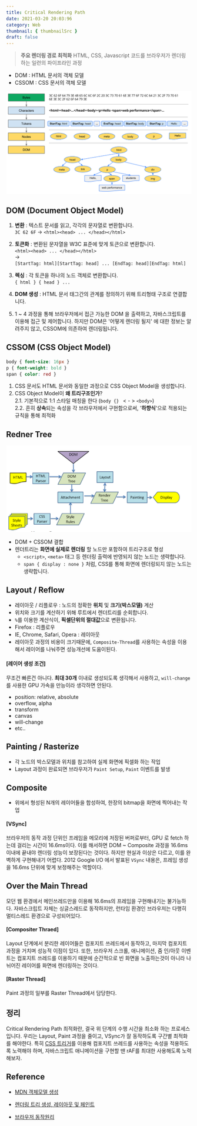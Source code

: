 ```yaml
---
title: Critical Rendering Path
date: 2021-03-20 20:03:96
category: Web
thumbnail: { thumbnailSrc }
draft: false
---
```


> **주요 렌더링 경로 최적화** 
> HTML, CSS, Javascript 코드를 브라우저가 렌더링 하는 일련의 파이프라인 과정

- DOM : HTML 문서의 객체 모델
- CSSOM : CSS 문서의 객체 모델

![](./images/crp_1.png)  

## DOM (Document Object Model)
1. **변환** : 텍스트 문서를 읽고, 각각의 문자열로 변환합니다.  
  `3C 62 6F` -> `<html><head> ... </head></html>`  
  
    
2. **토큰화** : 변환된 문자열을 W3C 표준에 맞게 토큰으로 변환합니다.  
  `<html><head> ... </head></html>`   
  ->  
  `[StartTag: html][StartTag: head] ... [EndTag: head][EndTag: html]`

3. **렉싱** : 각 토큰을 하나의 노드 객체로 변환합니다.  
  `{ html } { head } ... `

4. **DOM 생성** : HTML 문서 태그간의 관계를 정의하기 위해 트리형태 구조로 연결합니다.

5. 1 ~ 4 과정을 통해 브라우저에서 접근 가능한 DOM 을 출력하고, 자바스크립트를 이용해 접근 및 제어합니다. 하지만 DOM은 '어떻게 렌더링 될지' 에 대한 정보는 알려주지 않고, CSSOM에 의존하여 렌더링됩니다.


## CSSOM (CSS Object Model)
```css
body { font-size: 16px }
p { font-weight: bold }
span { color: red }
```

1. CSS 문서도 HTML 문서와 동일한 과정으로 CSS Object Model을 생성합니다.
2. CSS Object Model이 **왜 트리구조인가**?  
  2.1. 기본적으로 1:1 스타일 매칭을 한다 (`body {} ` < - > `<body>`)  
  2.2. 흔히 **상속**되는 속성을 각 브라우저에서 구현함으로써, '**하향식**'으로 적용되는 규칙을 통해 최적화  


## Redner Tree

![](./images/crp_2.png)
- DOM + CSSOM 결합
- 렌더트리는 **화면에 실제로 렌더링** 할 노드만 포함하여 트리구조로 형성
  - `<script>`, `<meta>` 태그 등 렌더링 출력에 반영되지 않는 노드는 생략합니다.
  - `span { display : none }` 처럼, CSS를 통해 화면에 렌더링되지 않는 노드는 생략합니다. 


## Layout / Reflow
- 레이아웃 / 리플로우 : 노드의 정확한 **위치** 및 **크기(박스모델)** 계산
- 위치와 크기를 계산하기 위해 루트에서 렌더트리를 순회합니다.
- `%`를 이용한 계산식이, **픽셀단위의 절대값**으로 변환됩니다.
- Firefox : 리플로우
- IE, Chrome, Safari, Opera : 레이아웃
- 레이아웃 과정의 비용이 크기때문에, `Composite-Thread`를 사용하는 속성을 이용해서 레이어를 나눠주면 성능개선에 도움이된다. 

#### [레이어 생성 조건]
무조건 빠른건 아니다. **최대 30개** 이내로 생성되도록 생각해서 사용하고, `will-change`를 사용한 GPU 가속을 만능이라 생각하면 안된다.
- position: relative, absolute
- overflow, alpha
- transform
- canvas
- will-change
- etc..


## Painting / Rasterize
- 각 노드의 박스모델과 위치를 참고하여 실제 화면에 픽셀화 하는 작업
- Layout 과정이 완료되면 브라우저가 `Paint Setup`, `Paint` 이벤트를 발생

## Composite
- 위에서 형성된 N개의 레이어들을 합성하여, 한장의 bitmap을 화면에 찍어내는 작업


#### [VSync]
브라우저의 동작 과정 단위인 프레임을 메모리에 저장된 버퍼로부터, GPU 로 fetch 하는데 걸리는 시간이 16.6ms이다.
이를 해서하면 DOM ~ Composite 과정을 16.6ms 이내에 끝내야 렌더링 성능이 보장된다는 것이다. 하지만 현실과 이상은 다르고, 이를 완벽하게 구현해내기 어렵다. 2012 Google I/O 에서 발표된 `VSync` 내용은, 프레임 생성을 16.6ms 단위에 맞게 보정해주는 역할이다.


## Over the Main Thread

모던 웹 환경에서 메인쓰레드만을 이용해 16.6ms의 프레임을 구현해내기는 불가능하다. 자바스크립트 자체는 싱글스레드로 동작하지만, 런타임 환경인 브라우저는 다행히 멀티스레드 환경으로 구성되어있다. 

#### [Compositer Thraed]
Layout 단계에서 분리한 레이어들은 컴포지트 쓰레드에서 동작하고, 마지막 컴포지트 과정을 거치며 성능적 이점이 있다. 또한, 브라우저 스크롤, 애니메이션, 줌 인/아웃 이벤트는 컴포지트 쓰레드를 이용하기 때문에 순간적으로 빈 화면을 노출하는것이 아니라 나뉘어진 레이어를 화면에 렌더링하는 것이다.

#### [Raster Thread]
Paint 과정의 일부를 Raster Thread에서 담당한다. 


## 정리
Critical Rendering Path 최적화란, 결국 위 단계의 수행 시간을 최소화 하는 프로세스입니다. 
우리는 Layout, Paint 과정을 줄이고, VSync가 잘 동작하도록 구간별 최적화를 해야한다.
특히 [CSS 트리거](https://csstriggers.com/)를 이용해 컴포지트 쓰레드를 사용하는 속성을 적용하도록 노력해야 하며, 자바스크립트 애니메이션을 구현할 땐 rAF를 최대한 사용해도록 노력해보자.


## Reference
- [MDN 객체모델 생성](https://developers.google.com/web/fundamentals/performance/critical-rendering-path/constructing-the-object-model?hl=ko)

- [렌더링 트리 생성, 레이아웃 및 페인트](https://developers.google.com/web/fundamentals/performance/critical-rendering-path/render-tree-construction?hl=ko)
- [브라우저 동작원리](https://coffeeandcakeandnewjeong.tistory.com/55)
